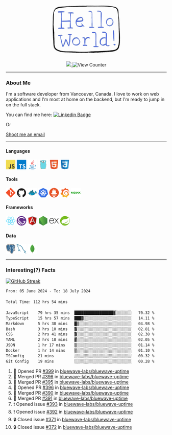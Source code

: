 <div align="center">
    <img src="./img/hello_world.webp" height="200px" width="">
    <div>
        <a href="https://www.linkedin.com/in/ajhollid">
            <img src="https://img.shields.io/badge/LinkedIn-blue"/>
        </a>
        <img src="https://komarev.com/ghpvc/?username=ajhollid&color=yellow" alt="View Counter">
    </div>
</div>

---

### About Me

I'm a software developer from Vancouver, Canada. I love to work on web applications and I'm most at home on the backend, but I'm ready to jump in on the full stack.

You can find me here: [![Linkedin Badge](https://img.shields.io/badge/-ajhollid-blue?style=flat&logo=Linkedin&logoColor=white)](https://www.linkedin.com/in/ajhollid)

Or

[Shoot me an email](mailto:ajhollid@gmail.com)

---

#### Languages

<div>
    <img src="./img/devicons/javascript-original.svg" width=30 height=30 alt="JavaScript">
    <img src="/img/devicons/typescript-original.svg" width=30 height=30 alt="TypeScript">
    <img src="./img/devicons/java-original.svg" width=30 height=30 alt="Java">
    <img src="./img/devicons/go-original.svg" width=30 height=30 alt="Golang">
    <img src="./img/devicons/html5-original.svg" width=30 height=30 alt="HTML 5">
    <img src="./img/devicons/css3-original.svg" width=30 height=30 alt="CSS 3">
</div>

#### Tools

<div>
    <img src="./img/devicons/git-original.svg" width=30 height=30 alt="Git">
    <img src="./img/devicons/github-original.svg" width=30 height=30 alt="Github">
    <img src="./img/devicons/docker-original.svg" width=30 
    height=30 alt="Docker">
    <img src="./img/devicons/kubernetes-original.svg" width=30 height=30 alt="K8">
    <img src="./img/devicons/prometheus-original.svg" width=30 height=30 alt="Prometheus">
    <img src="./img/devicons/grafana-original.svg" width=30 height=30 alt="Grafana">
    <img src="./img/devicons/nginx-original.svg" width=30 height=30 alt="Nginx">
</div>

#### Frameworks

<div>
    <img src="./img/devicons/react-original.svg" width=30 height=30 alt="React">
    <img src="./img/devicons/gatsby-original.svg" width=30 height=30 alt="Gatsby">
    <img src="./img/devicons/angularjs-original.svg" width=30 height=30 alt="AngularJS">
    <img src="./img/devicons/nodejs-original.svg" width=30 height=30 alt="NodeJS">
    <img src="./img/devicons/express-original.svg" width=30 height=30 alt="Express">
    <img src="./img/devicons/spring-original.svg" width=30 height=30 alt="Spring">
</div>

#### Data

<div>
    <img src="./img/devicons/postgresql-original.svg" width=30 height=30 alt="Postgresql">
    <img src="./img/devicons/mysql-original.svg" width=30 height=30 alt="Mysql">
    <img src="./img/devicons/mongodb-original.svg" width=30 height=30 alt="MongoDB">
</div>

---

### Interesting(?) Facts

[![GitHub Streak](http://github-readme-streak-stats.herokuapp.com?user=ajhollid)](https://git.io/streak-stats)

 <!--START_SECTION:waka-->

```txt
From: 05 June 2024 - To: 18 July 2024

Total Time: 112 hrs 54 mins

JavaScript    79 hrs 35 mins  █████████████████▓░░░░░░░   70.32 %
TypeScript    15 hrs 57 mins  ███▓░░░░░░░░░░░░░░░░░░░░░   14.11 %
Markdown      5 hrs 38 mins   █▒░░░░░░░░░░░░░░░░░░░░░░░   04.98 %
Bash          3 hrs 10 mins   ▓░░░░░░░░░░░░░░░░░░░░░░░░   02.81 %
CSS           2 hrs 41 mins   ▓░░░░░░░░░░░░░░░░░░░░░░░░   02.38 %
YAML          2 hrs 18 mins   ▓░░░░░░░░░░░░░░░░░░░░░░░░   02.05 %
JSON          1 hr 17 mins    ▒░░░░░░░░░░░░░░░░░░░░░░░░   01.14 %
Docker        1 hr 14 mins    ▒░░░░░░░░░░░░░░░░░░░░░░░░   01.10 %
TSConfig      21 mins         ░░░░░░░░░░░░░░░░░░░░░░░░░   00.32 %
Git Config    19 mins         ░░░░░░░░░░░░░░░░░░░░░░░░░   00.28 %
```

<!--END_SECTION:waka-->


<!--START_SECTION:activity-->
1. 💪 Opened PR [#399](https://github.com/bluewave-labs/bluewave-uptime/pull/399) in [bluewave-labs/bluewave-uptime](https://github.com/bluewave-labs/bluewave-uptime)
2. 🎉 Merged PR [#396](https://github.com/bluewave-labs/bluewave-uptime/pull/396) in [bluewave-labs/bluewave-uptime](https://github.com/bluewave-labs/bluewave-uptime)
3. 🎉 Merged PR [#395](https://github.com/bluewave-labs/bluewave-uptime/pull/395) in [bluewave-labs/bluewave-uptime](https://github.com/bluewave-labs/bluewave-uptime)
4. 💪 Opened PR [#396](https://github.com/bluewave-labs/bluewave-uptime/pull/396) in [bluewave-labs/bluewave-uptime](https://github.com/bluewave-labs/bluewave-uptime)
5. 🎉 Merged PR [#390](https://github.com/bluewave-labs/bluewave-uptime/pull/390) in [bluewave-labs/bluewave-uptime](https://github.com/bluewave-labs/bluewave-uptime)
6. 🎉 Merged PR [#391](https://github.com/bluewave-labs/bluewave-uptime/pull/391) in [bluewave-labs/bluewave-uptime](https://github.com/bluewave-labs/bluewave-uptime)
7. ❗ Opened issue [#393](https://github.com/bluewave-labs/bluewave-uptime/issues/393) in [bluewave-labs/bluewave-uptime](https://github.com/bluewave-labs/bluewave-uptime)
8. ❗ Opened issue [#392](https://github.com/bluewave-labs/bluewave-uptime/issues/392) in [bluewave-labs/bluewave-uptime](https://github.com/bluewave-labs/bluewave-uptime)
9. 🔒 Closed issue [#371](https://github.com/bluewave-labs/bluewave-uptime/issues/371) in [bluewave-labs/bluewave-uptime](https://github.com/bluewave-labs/bluewave-uptime)
10. 🔒 Closed issue [#372](https://github.com/bluewave-labs/bluewave-uptime/issues/372) in [bluewave-labs/bluewave-uptime](https://github.com/bluewave-labs/bluewave-uptime)
<!--END_SECTION:activity-->
